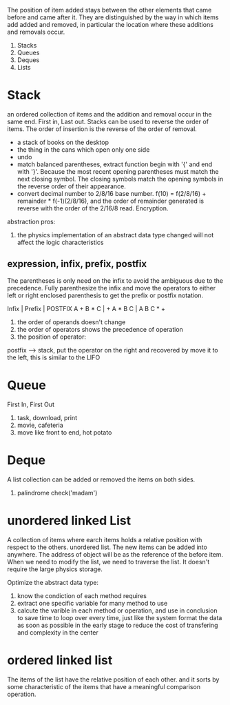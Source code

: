 
The position of item added stays between the other elements that came before and came after it. They are distinguished by the way in which items add added and removed, in particular the location where these additions and removals occur.
1. Stacks
2. Queues
3. Deques
4. Lists

# Stack
an ordered collection of items and the addition and removal occur in the same end. First in, Last out. Stacks can be used to reverse the order of items. The order of insertion is the reverse of the order of removal.

- a stack of books on the desktop
- the thing in the cans which open only one side
- undo
- match balanced parentheses, extract function begin with '{' and end with '}'. Because the most recent opening parentheses must match the next closing symbol. The closing symbols match the opening symbols in the reverse order of their appearance.
- convert decimal number to 2/8/16 base number. f(10) = f(2/8/16) + remainder * f(-1)(2/8/16), and the order of remainder generated is reverse with the order of the 2/16/8 read. Encryption.

abstraction pros:
1. the physics implementation of an abstract data type changed will not affect the logic characteristics 

## expression, infix, prefix, postfix

The parentheses is only need on the infix to avoid the ambiguous due to the precedence. Fully parenthesize the infix and move the operators to either left or right enclosed parenthesis to get the prefix or postfix notation.

Infix     | Prefix     | POSTFIX
A + B * C | + A * B C  | A B C * +

1. the order of operands doesn't change
2. the order of operators shows the precedence of operation
3. the position of operator:

postfix --> stack, put the operator on the right and recovered by move it to the left, this is similar to the LIFO


# Queue
First In, First Out

1. task, download, print
2. movie, cafeteria
3. move like front to end, hot potato

# Deque
A list collection can be added or removed the items on both sides.

1. palindrome check('madam')

# unordered linked List
A collection of items where earch items holds a relative position with respect to the others. unordered list. The new items can be added into anywhere. The address of object will be as the reference of the before item. When we need to modify the list, we need to traverse the list. It doesn't require the large physics storage.

Optimize the abstract data type:
1. know the condiction of each method requires
2. extract one specific variable for many method to use
3. calcute the varible in each method or operation, and use in conclusion to save time to loop over every time, just like the system format the data as soon as possible in the early stage to reduce the cost of transfering and complexity in the center


# ordered linked list
The items of the list have the relative position of each other. and it sorts by some characteristic of the items that have a meaningful comparison operation.

